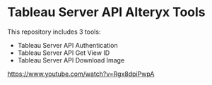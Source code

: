 # Tableau Server API Alteryx Tools

This repository includes 3 tools:

* Tableau Server API Authentication
* Tableau Server API Get View ID 
* Tableau Server API Download Image 


https://www.youtube.com/watch?v=Rgx8dpiPwpA

